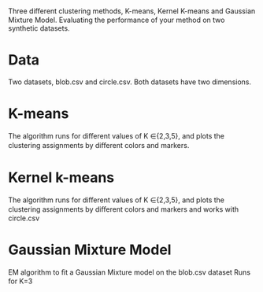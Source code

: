 Three diﬀerent clustering methods, K-means, Kernel K-means and Gaussian Mixture Model. 
Evaluating the performance of your method on two synthetic datasets.

# Data  
Two datasets, blob.csv and circle.csv. Both datasets have two dimensions.

# K-means  
The algorithm runs for diﬀerent values of K ∈{2,3,5}, and plots the clustering assignments by diﬀerent colors and markers. 

#  Kernel k-means  
The algorithm runs for diﬀerent values of K ∈{2,3,5}, and plots the clustering assignments by diﬀerent colors and markers and works with circle.csv

# Gaussian Mixture Model
EM algorithm to ﬁt a Gaussian Mixture model on the blob.csv dataset
Runs for K=3
